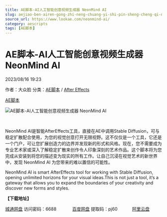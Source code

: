 ```yaml
---
title: AE脚本-AI人工智能创意视频生成器 NeonMind AI
slug: aejiao-ben-airen-gong-zhi-neng-chuang-yi-shi-pin-sheng-cheng-qi-neonmind-ai
source_url: https://www.lookae.com/neonmind-ai/
category: aescripts
tags: [AE脚本]
---
```

# AE脚本-AI人工智能创意视频生成器 NeonMind AI

2023/08/16 19:23

作者：大众脸
分类：[AE脚本](https://www.lookae.com/after-effects/aescripts/) / [After Effects](https://www.lookae.com/after-effects/)

[AE脚本](https://www.lookae.com/tag/ae%e8%84%9a%e6%9c%ac/)

![AE脚本-AI人工智能创意视频生成器 NeonMind AI](https://www.lookae.com/wp-content/uploads/2023/08/AeJuice-NeonMind-AI.jpg "AE脚本-AI人工智能创意视频生成器 NeonMind AI-LookAE.com")

[﻿﻿﻿](https://cloud.video.taobao.com/play/u/null/p/1/e/6/t/1/423660478058.mp4)

NeonMind AI是智能AfterEffects工具，直接在AE中调用Stable Diffusion，可与稳定扩散配合使用，为您的视觉创意打开无限视野。这不仅仅是一个工具，它还是一个门户，可让您扩展创造力的边界并发现新的形式和风格。现在，您不需要成为专业艺术家或深入了解稳定扩散来创作令人印象深刻的艺术作品。这个脚本将为您完成从安装到将您的描述变为现实的所有工作。让自己沉浸在视觉艺术的新世界中，发现 NeonMind AI 为您带来的难以置信的可能性。

NeonMind AI is smart AfterEffects tool for working with Stable Diffusion, opening unlimited horizons for your visual ideas.This is not just a tool, it’s a gateway that allows you to expand the boundaries of your creativity and discover new forms and styles.

**【下载地址】**

[城通网盘](https://url70.ctfile.com/f/2827370-915779793-b375ff?p=4431) 访问密码：6688             [百度网盘](https://pan.baidu.com/s/1RrhIgnZmqVmEfPR8Y34mDQ?pwd=pj60) 提取码：pj60            [阿里云盘](https://www.aliyundrive.com/s/8tPcxyC74qs)
